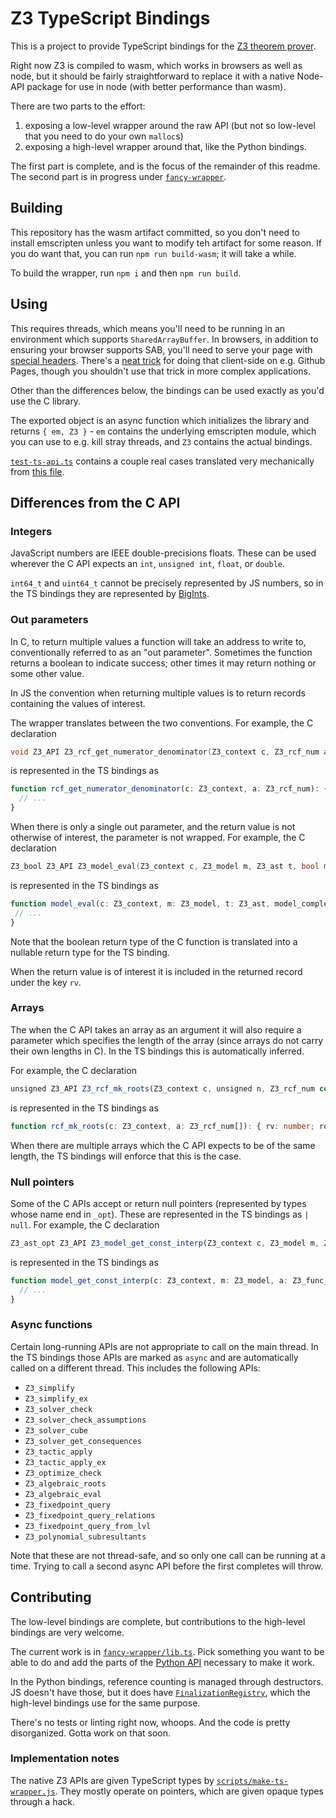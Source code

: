 # Z3 TypeScript Bindings

This is a project to provide TypeScript bindings for the [Z3 theorem prover](https://github.com/Z3Prover/z3).

Right now Z3 is compiled to wasm, which works in browsers as well as node, but it should be fairly straightforward to replace it with a native Node-API package for use in node (with better performance than wasm).

There are two parts to the effort:
1. exposing a low-level wrapper around the raw API (but not so low-level that you need to do your own `malloc`s)
1. exposing a high-level wrapper around that, like the Python bindings.

The first part is complete, and is the focus of the remainder of this readme. The second part is in progress under [`fancy-wrapper`](./fancy-wrapper).


## Building

This repository has the wasm artifact committed, so you don't need to install emscripten unless you want to modify teh artifact for some reason. If you do want that, you can run `npm run build-wasm`; it will take a while.

To build the wrapper, run `npm i` and then `npm run build`.


## Using

This requires threads, which means you'll need to be running in an environment which supports `SharedArrayBuffer`. In browsers, in addition to ensuring your browser supports SAB, you'll need to serve your page with [special headers](https://web.dev/coop-coep/). There's a [neat trick](https://github.com/gzuidhof/coi-serviceworker) for doing that client-side on e.g. Github Pages, though you shouldn't use that trick in more complex applications.

Other than the differences below, the bindings can be used exactly as you'd use the C library.

The exported object is an async function which initializes the library and returns `{ em, Z3 }` - `em` contains the underlying emscripten module, which you can use to e.g. kill stray threads, and `Z3` contains the actual bindings.

[`test-ts-api.ts`](./test-ts-api.ts) contains a couple real cases translated very mechanically from [this file](https://github.com/Z3Prover/z3/blob/90fd3d82fce20d45ed2eececdf65545bab769503/examples/c/test_capi.c).


## Differences from the C API

### Integers

JavaScript numbers are IEEE double-precisions floats. These can be used wherever the C API expects an `int`, `unsigned int`, `float`, or `double`.

`int64_t` and `uint64_t` cannot be precisely represented by JS numbers, so in the TS bindings they are represented by [BigInts](https://developer.mozilla.org/en-US/docs/Web/JavaScript/Data_structures#bigint_type).

### Out parameters

In C, to return multiple values a function will take an address to write to, conventionally referred to as an "out parameter". Sometimes the function returns a boolean to indicate success; other times it may return nothing or some other value.

In JS the convention when returning multiple values is to return records containing the values of interest.

The wrapper translates between the two conventions. For example, the C declaration

```c
void Z3_API Z3_rcf_get_numerator_denominator(Z3_context c, Z3_rcf_num a, Z3_rcf_num * n, Z3_rcf_num * d);
```

is represented in the TS bindings as

```ts
function rcf_get_numerator_denominator(c: Z3_context, a: Z3_rcf_num): { n: Z3_rcf_num; d: Z3_rcf_num } {
  // ...
}
```

When there is only a single out parameter, and the return value is not otherwise of interest, the parameter is not wrapped. For example, the C declaration

```c
Z3_bool Z3_API Z3_model_eval(Z3_context c, Z3_model m, Z3_ast t, bool model_completion, Z3_ast * v);
```

is represented in the TS bindings as

```ts
function model_eval(c: Z3_context, m: Z3_model, t: Z3_ast, model_completion: boolean): Z3_ast | null {
 // ...
}
```

Note that the boolean return type of the C function is translated into a nullable return type for the TS binding.

When the return value is of interest it is included in the returned record under the key `rv`.


### Arrays

The when the C API takes an array as an argument it will also require a parameter which specifies the length of the array (since arrays do not carry their own lengths in C). In the TS bindings this is automatically inferred.

For example, the C declaration
```js
unsigned Z3_API Z3_rcf_mk_roots(Z3_context c, unsigned n, Z3_rcf_num const a[], Z3_rcf_num roots[]);
```

is represented in the TS bindings as

```ts
function rcf_mk_roots(c: Z3_context, a: Z3_rcf_num[]): { rv: number; roots: Z3_rcf_num[] }
```

When there are multiple arrays which the C API expects to be of the same length, the TS bindings will enforce that this is the case.


### Null pointers

Some of the C APIs accept or return null pointers (represented by types whose name end in `_opt`). These are represented in the TS bindings as `| null`. For example, the C declaration

```js
Z3_ast_opt Z3_API Z3_model_get_const_interp(Z3_context c, Z3_model m, Z3_func_decl a);
```

is represented in the TS bindings as

```ts
function model_get_const_interp(c: Z3_context, m: Z3_model, a: Z3_func_decl): Z3_ast | null {
  // ...
}
```


### Async functions

Certain long-running APIs are not appropriate to call on the main thread. In the TS bindings those APIs are marked as `async` and are automatically called on a different thread. This includes the following APIs:

- `Z3_simplify`
- `Z3_simplify_ex`
- `Z3_solver_check`
- `Z3_solver_check_assumptions`
- `Z3_solver_cube`
- `Z3_solver_get_consequences`
- `Z3_tactic_apply`
- `Z3_tactic_apply_ex`
- `Z3_optimize_check`
- `Z3_algebraic_roots`
- `Z3_algebraic_eval`
- `Z3_fixedpoint_query`
- `Z3_fixedpoint_query_relations`
- `Z3_fixedpoint_query_from_lvl`
- `Z3_polynomial_subresultants`

Note that these are not thread-safe, and so only one call can be running at a time. Trying to call a second async API before the first completes will throw.


## Contributing

The low-level bindings are complete, but contributions to the high-level bindings are very welcome.

The current work is in [`fancy-wrapper/lib.ts`](./fancy-wrapper/lib.ts). Pick something you want to be able to do and add the parts of the [Python API](https://github.com/Z3Prover/z3/blob/a90b66134d74fa2e6b36968955d306902ccc3cc6/src/api/python/z3/z3.py) necessary to make it work.

In the Python bindings, reference counting is managed through destructors. JS doesn't have those, but it does have [`FinalizationRegistry`](https://developer.mozilla.org/en-US/docs/Web/JavaScript/Reference/Global_Objects/FinalizationRegistry), which the high-level bindings use for the same purpose.

There's no tests or linting right now, whoops. And the code is pretty disorganized. Gotta work on that soon.


### Implementation notes

The native Z3 APIs are given TypeScript types by [`scripts/make-ts-wrapper.js`](./scripts/make-ts-wrapper.js). They mostly operate on pointers, which are given opaque types through a hack.
